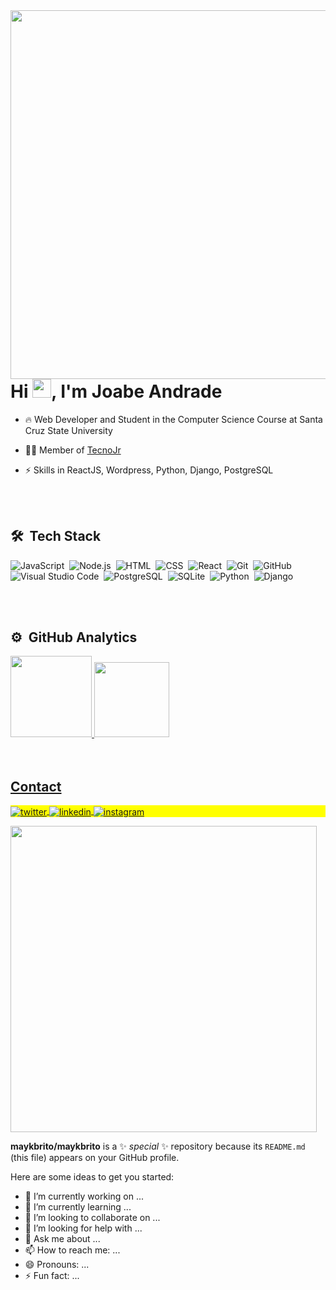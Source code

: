 <img align="right" height="590em" src="https://raw.githubusercontent.com/gist/JoabeAndrade/23b2aa79d809dc374cb780b65741f8c1/raw/2a5cc26a8d299c6e546c8bc3cf1cf9e54f5e5ff5/githubcard.svg"/>

<h1 align="left">Hi <img src="https://raw.githubusercontent.com/kaueMarques/kaueMarques/master/hi.gif" height="30px">, I'm Joabe Andrade</h1>

- 🔥 Web Developer and Student in the Computer Science Course at Santa Cruz State University 

-  👨‍💻 Member of [TecnoJr](https://www.tecnojr.com.br/)

- ⚡ Skills in ReactJS, Wordpress, Python, Django, PostgreSQL


<br><br>

## 🛠 &nbsp;Tech Stack

![JavaScript](https://img.shields.io/badge/-JavaScript-05122A?style=flat&logo=javascript)&nbsp;
![Node.js](https://img.shields.io/badge/-Node.js-05122A?style=flat&logo=node.js)&nbsp;
![HTML](https://img.shields.io/badge/-HTML-05122A?style=flat&logo=HTML5)&nbsp;
![CSS](https://img.shields.io/badge/-CSS-05122A?style=flat&logo=CSS3&logoColor=1572B6)&nbsp;
![React](https://img.shields.io/badge/-React-05122A?style=flat&logo=react)&nbsp;
![Git](https://img.shields.io/badge/-Git-05122A?style=flat&logo=git)&nbsp;
![GitHub](https://img.shields.io/badge/-GitHub-05122A?style=flat&logo=github)&nbsp;
![Visual Studio Code](https://img.shields.io/badge/-Visual%20Studio%20Code-05122A?style=flat&logo=visual-studio-code&logoColor=007ACC)&nbsp;
![PostgreSQL](https://img.shields.io/badge/-PostgreSQL-05122A?style=flat&logo=postgresql)&nbsp;
![SQLite](https://img.shields.io/badge/-SQLite-05122A?style=flat&logo=sqlite)&nbsp;
![Python](https://img.shields.io/badge/-Python-05122A?style=flat&logo=python)&nbsp;
![Django](https://img.shields.io/badge/-Django-05122A?style=flat&logo=django)&nbsp;

<br><br>

## ⚙️ &nbsp;GitHub Analytics

 <div>
<a href="https://github.com/JoabeAndrade">
<img height="130em" src="https://github-readme-stats.vercel.app/api?username=JoabeAndrade&show_icons=true&theme=dracula&include_all_commits=true&count_private=true"/>
<img height="120em" src="https://github-readme-stats.vercel.app/api/top-langs/?username=JoabeAndrade&layout=compact&langs_count=7&theme=dracula"/>
  </div>
<br><br>

## Contact

<p align="left" style="background:yellow">
<a href="https://twitter.com/JoabeAndrade_" target="_blank">
  <img align="center" src="https://img.shields.io/badge/-JoabeAndrade-05122A?style=flat&logo=twitter" alt="twitter"/>  
</a>
<a href="https://linkedin.com/in/joabeandrade" target="_blank">
  <img align="center" src="https://img.shields.io/badge/-JoabeAndrade-05122A?style=flat&logo=linkedin" alt="linkedin"/>
</a>
<a href="https://instagram.com/j0abeandrade" target="_blank">
 <img align="center" src="https://img.shields.io/badge/-JoabeAndrade-05122A?style=flat&logo=instagram" alt="instagram"/>
</a>
</p>


<img width="490em" src="https://github-readme-twitter-gazf.vercel.app/api?id=maykbrito&layout=wide&show_reply=off&show_retweet=off" />


**maykbrito/maykbrito** is a ✨ _special_ ✨ repository because its `README.md` (this file) appears on your GitHub profile.

Here are some ideas to get you started:

- 🔭 I’m currently working on ...
- 🌱 I’m currently learning ...
- 👯 I’m looking to collaborate on ...
- 🤔 I’m looking for help with ...
- 💬 Ask me about ...
- 📫 How to reach me: ...
- 😄 Pronouns: ...
- ⚡ Fun fact: ...

